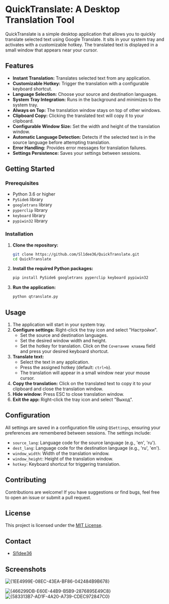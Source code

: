 # QuickTranslate: A Desktop Translation Tool

QuickTranslate is a simple desktop application that allows you to quickly translate selected text using Google Translate. It sits in your system tray and activates with a customizable hotkey. The translated text is displayed in a small window that appears near your cursor.

## Features

*   **Instant Translation:** Translates selected text from any application.
*   **Customizable Hotkey:**  Trigger the translation with a configurable keyboard shortcut.
*   **Language Selection:** Choose your source and destination languages.
*   **System Tray Integration:** Runs in the background and minimizes to the system tray.
*   **Always on Top:** The translation window stays on top of other windows.
*   **Clipboard Copy:**  Clicking the translated text will copy it to your clipboard.
*   **Configurable Window Size:** Set the width and height of the translation window.
*   **Automatic Language Detection:** Detects if the selected text is in the source language before attempting translation.
*   **Error Handling:**  Provides error messages for translation failures.
*   **Settings Persistence:** Saves your settings between sessions.

## Getting Started

### Prerequisites

*   Python 3.6 or higher
*   `PySide6` library
*   `googletrans` library
*   `pyperclip` library
*   `keyboard` library
*   `pypiwin32` library

### Installation

1.  **Clone the repository:**
    ```bash
    git clone https://github.com/Sl1dee36/QuickTranslate.git
    cd QuickTranslate
    ```

2.  **Install the required Python packages:**
    ```bash
    pip install PySide6 googletrans pyperclip keyboard pypiwin32
    ```

3.  **Run the application:**
    ```bash
    python qtranslate.py
    ```

## Usage

1.  The application will start in your system tray.
2.  **Configure settings:** Right-click the tray icon and select "Настройки".
    *   Set the source and destination languages.
    *   Set the desired window width and height.
    *   Set the hotkey for translation. Click on the `Сочетание клавиш` field and press your desired keyboard shortcut.
3.  **Translate text:**
    *   Select the text in any application.
    *   Press the assigned hotkey (default: `ctrl+b`).
    *   The translation will appear in a small window near your mouse cursor.
4.  **Copy the translation:** Click on the translated text to copy it to your clipboard and close the translation window.
5.  **Hide window:** Press ESC to close translation window.
6.  **Exit the app:** Right-click the tray icon and select "Выход".

## Configuration

All settings are saved in a configuration file using `QSettings`, ensuring your preferences are remembered between sessions. The settings include:

*   `source_lang`: Language code for the source language (e.g., 'en', 'ru').
*   `dest_lang`: Language code for the destination language (e.g., 'ru', 'en').
*   `window_width`: Width of the translation window.
*   `window_height`: Height of the translation window.
*   `hotkey`: Keyboard shortcut for triggering translation.

## Contributing

Contributions are welcome! If you have suggestions or find bugs, feel free to open an issue or submit a pull request.

## License

This project is licensed under the [MIT License](LICENSE).

## Contact

*   [Sl1dee36](https://github.com/Sl1dee36)

## Screenshots

![{1EE4999E-08EC-43EA-BF86-042484B9B678}](https://github.com/user-attachments/assets/c5b547c1-2003-4209-83ec-d5e61dcae9a3)

![{466299DB-E60E-44B9-B5B9-2876895E49C8}](https://github.com/user-attachments/assets/ee48eb9f-a9d4-429b-953e-c70b6c513bcf)    ![{583313B7-AD1F-4A20-A739-CDEC972847C0}](https://github.com/user-attachments/assets/2c481d11-edae-4dfb-a022-7565fda160b4)


